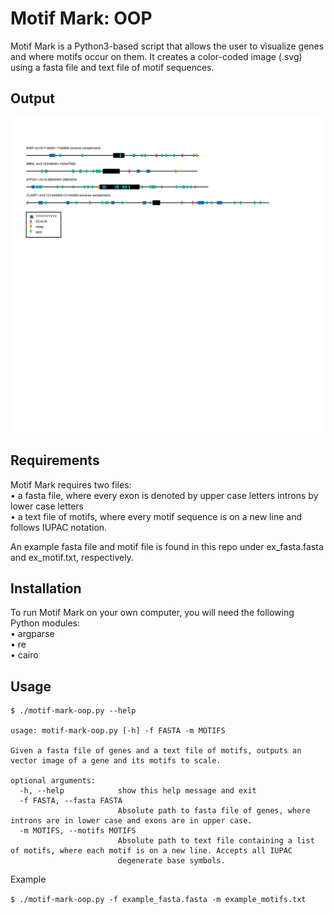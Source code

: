 # Motif Mark: OOP

Motif Mark is a Python3-based script that allows the user to visualize genes and where motifs occur on them. It creates a color-coded image (.svg) using a fasta file and text file of motif sequences.

## Output
![Alt text](./example_output.svg)

## Requirements

Motif Mark requires two files:   
• a fasta file, where every exon is denoted by upper case letters introns by lower case letters  
• a text file of motifs, where every motif sequence is on a new line and follows IUPAC notation.  

An example fasta file and motif file is found in this repo under ex_fasta.fasta and ex_motif.txt, respectively.

## Installation

To run Motif Mark on your own computer, you will need the following Python modules:  
• argparse  
• re  
• cairo  

## Usage
```
$ ./motif-mark-oop.py --help

usage: motif-mark-oop.py [-h] -f FASTA -m MOTIFS

Given a fasta file of genes and a text file of motifs, outputs an vector image of a gene and its motifs to scale.

optional arguments:
  -h, --help            show this help message and exit
  -f FASTA, --fasta FASTA
                        Absolute path to fasta file of genes, where introns are in lower case and exons are in upper case.
  -m MOTIFS, --motifs MOTIFS
                        Absolute path to text file containing a list of motifs, where each motif is on a new line. Accepts all IUPAC
                        degenerate base symbols.
 ```
 
 Example
 
 ```$ ./motif-mark-oop.py -f example_fasta.fasta -m example_motifs.txt```
 
 

